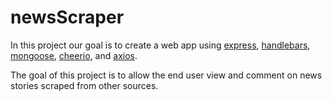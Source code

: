 # newsScraper

In this project our goal is to create a web app using [express](https://expressjs.com), [handlebars](https://handlebarsjs.com/), [mongoose](https://mongoosejs.com/), [cheerio](https://cheerio.js.org/), and [axios](https://github.com/axios/axios).

The goal of this project is to allow the end user view and comment on news stories scraped from other sources.
